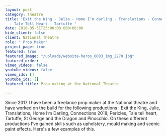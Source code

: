 ```yaml
---
layout: post
category: theatre
title: 'Exit the King - Julie - Home I’m darling - Translations - Connections - Pericles
  - Tale Tell Heart - Tartuffe '
date: 2018-05-31T23:00:00.000+00:00
hide_client: false
client: National Theatre
role: " Prop Maker"
project_page: true
featured: true
featured_image: "/uploads/website-heros_0003_img_2270.jpg"
featured_order: 
vimeo_videos: false
youtube_videos: false
vimeo_ids: []
youtube_ids: []
featured_title: Prop making at the National Theatre

---
```

Since 2017 I have been a freelance prop maker at the National theatre and have worked on the build for the following productions : Exit the King, Julie, Translations, Home I’m Darling, Connections 2018, Pericles, Tale tell heart, Tartuffe, St George and the Dragon and Pinocchio. On these different productions I’ve gained skills such as upholstery, mould making and scenic paint effects. Here's a few examples of this.